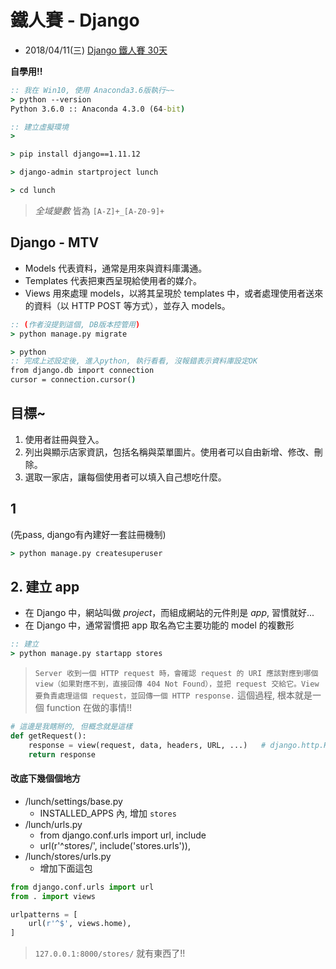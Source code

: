 # 鐵人賽 - Django
- 2018/04/11(三)
[Django 鐵人賽 30天](https://ithelp.ithome.com.tw/articles/10157091)

**自學用!!**

```cmd
:: 我在 Win10, 使用 Anaconda3.6版執行~~
> python --version
Python 3.6.0 :: Anaconda 4.3.0 (64-bit)

:: 建立虛擬環境
> 

> pip install django==1.11.12

> django-admin startproject lunch

> cd lunch
```

> *全域變數* 皆為 `[A-Z]+_[A-Z0-9]+`


## Django - MTV
* Models 代表資料，通常是用來與資料庫溝通。
* Templates 代表把東西呈現給使用者的媒介。
* Views 用來處理 models，以將其呈現於 templates 中，或者處理使用者送來的資料（以 HTTP POST 等方式），並存入 models。

```cmd
:: (作者沒提到這個, DB版本控管用)
> python manage.py migrate

> python
:: 完成上述設定後, 進入python, 執行看看, 沒報錯表示資料庫設定OK
from django.db import connection
cursor = connection.cursor()
```


## 目標~
1. 使用者註冊與登入。
2. 列出與顯示店家資訊，包括名稱與菜單圖片。使用者可以自由新增、修改、刪除。
3. 選取一家店，讓每個使用者可以填入自己想吃什麼。


## 1
(先pass, django有內建好一套註冊機制)
```cmd
> python manage.py createsuperuser
```


## 2. 建立 app
- 在 Django 中，網站叫做 _project_，而組成網站的元件則是 _app_, 習慣就好...
- 在 Django 中，通常習慣把 app 取名為它主要功能的 model 的複數形

```cmd
:: 建立 
> python manage.py startapp stores
```


> `Server 收到一個 HTTP request 時，會確認 request 的 URI 應該對應到哪個 view（如果對應不到，直接回傳 404 Not Found），並把 request 交給它。View 要負責處理這個 request，並回傳一個 HTTP response.` 這個過程, 根本就是一個 function 在做的事情!! 

```py
# 這邊是我瞎掰的, 但概念就是這樣
def getRequest():
    response = view(request, data, headers, URL, ...)   # django.http.HttpResponse 物件
    return response
```

#### 改底下幾個個地方
* /lunch/settings/base.py
    * INSTALLED_APPS 內, 增加 `stores`
* /lunch/urls.py
    * from django.conf.urls import url, include
    * url(r'^stores/', include('stores.urls')),
* /lunch/stores/urls.py
    * 增加下面這包

```py
from django.conf.urls import url
from . import views

urlpatterns = [
    url(r'^$', views.home),
]
```

> `127.0.0.1:8000/stores/` 就有東西了!!



